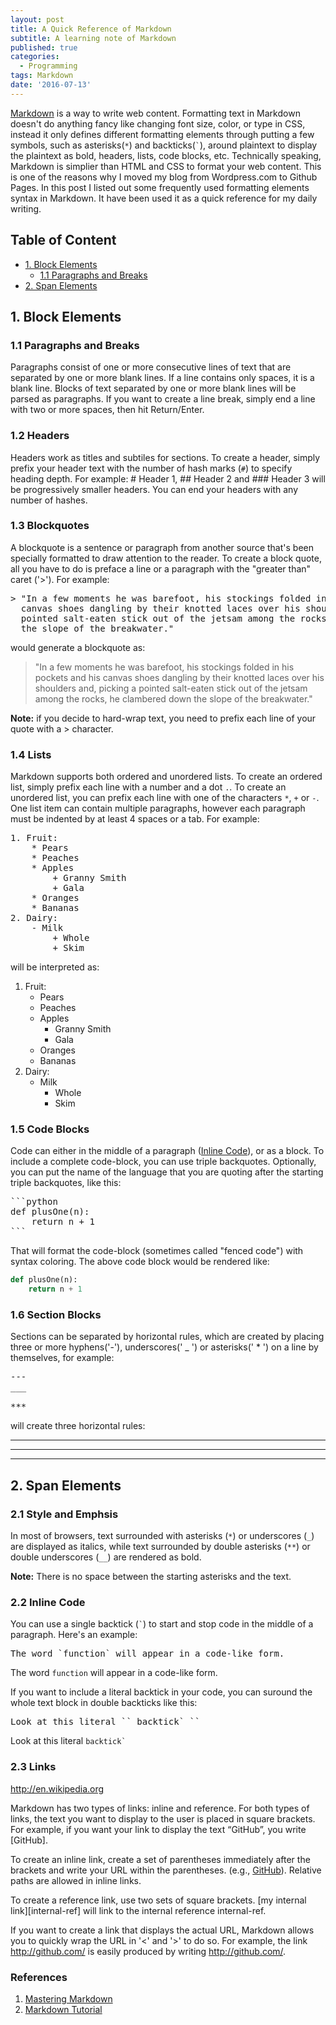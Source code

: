 ```yaml
---
layout: post
title: A Quick Reference of Markdown
subtitle: A learning note of Markdown
published: true
categories:
  - Programming
tags: Markdown
date: '2016-07-13'
---
```


[Markdown](https://en.wikipedia.org/wiki/Markdown) is a way to write web content. Formatting text in Markdown doesn't do anything fancy like changing font size, color, or type in CSS, instead it only defines different formatting elements through putting a few symbols, such as asterisks(`*`) and backticks(`` ` ``), around plaintext to display the plaintext as bold, headers, lists, code blocks, etc. Technically speaking, Markdown is simplier than HTML and CSS to format your web content. This is one of the reasons why I moved my blog from Wordpress.com to Github Pages. In this post I listed out some frequently used formatting elements syntax in Markdown. It have been used it as a quick reference for my daily writing.
<!--more-->



## Table of Content

* [1. Block Elements](#1.-Block-Elements)
  + [1.1 Paragraphs and Breaks](#1.1-Paragraphs-and-Breaks)
* [2. Span Elements](#2.-Span-Elements)


## 1. Block Elements

### 1.1 Paragraphs and Breaks

Paragraphs consist of one or more consecutive lines of text that are separated by one or more blank lines. If a line contains only spaces, it is a blank line. Blocks of text separated by one or more blank lines will be parsed as paragraphs. If you want to create a line break, simply end a line with two or more spaces, then hit Return/Enter.

### 1.2 Headers

Headers work as titles and subtiles for sections. To create a header, simply prefix your header text with the number of hash marks (`#`) to specify heading depth. For example: # Header 1, ## Header 2 and ### Header 3 will be progressively smaller headers. You can end your headers with any number of hashes.

### 1.3 Blockquotes

A blockquote is a sentence or paragraph from another source that's been specially formatted to draw attention to the reader. To create a block quote, all you have to do is preface a line or a paragraph with the "greater than" caret ('>'). For example:
<pre>
> "In a few moments he was barefoot, his stockings folded in his pockets and his
  canvas shoes dangling by their knotted laces over his shoulders and, picking a
  pointed salt-eaten stick out of the jetsam among the rocks, he clambered down
  the slope of the breakwater."
</pre>
would generate a blockquote as:

> "In a few moments he was barefoot, his stockings folded in his pockets and his
  canvas shoes dangling by their knotted laces over his shoulders and, picking a
  pointed salt-eaten stick out of the jetsam among the rocks, he clambered down
  the slope of the breakwater."

**Note:** if you decide to hard-wrap text, you need to prefix each line of your quote with a > character.

### 1.4 Lists

Markdown supports both ordered and unordered lists. To create an ordered list, simply prefix each line with a number and a dot `.`. To create an unordered list, you can prefix each line with one of the characters `*`, `+` or `-`. One list item can contain multiple paragraphs, however each paragraph must be indented by at least 4 spaces or a tab. For example:
<pre>
1. Fruit:
    * Pears
    * Peaches
    * Apples 
        + Granny Smith 
        + Gala
    * Oranges
    * Bananas
2. Dairy:
    - Milk
        + Whole
        + Skim
</pre>
will be interpreted as:

1. Fruit:
    * Pears
    * Peaches
    * Apples 
        + Granny Smith 
        + Gala
    * Oranges
    * Bananas
2. Dairy:
    - Milk
        + Whole
        + Skim
        
### 1.5 Code Blocks

Code can either in the middle of a paragraph ([Inline Code](#inline-code)), or as a block. To include a complete code-block, you can use triple backquotes. Optionally, you can put the name of the language that you are quoting after the starting triple backquotes, like this:
<pre>
```python
def plusOne(n):
    return n + 1
```
</pre>
That will format the code-block (sometimes called "fenced code") with syntax coloring. The above code block would be rendered like:

```python
def plusOne(n):
    return n + 1
```

### 1.6 Section Blocks

Sections can be separated by horizontal rules, which are created by placing three or more hyphens('-'), underscores(' _ ') or asterisks(' * ') on a line by themselves, for example:
<pre>
---
___

***
</pre>
will create three horizontal rules:

---

___


***

## 2. Span Elements

### 2.1 Style and Emphsis

In most of browsers, text surrounded with asterisks (` * `) or underscores (` _ `) are displayed as italics, while text surrounded by double asterisks (` ** `) or double underscores (` __ `) are rendered as bold. 

**Note:** There is no space between the starting asterisks and the text.

### 2.2 Inline Code

You can use a single backtick (`` ` ``) to start and stop code in the middle of a paragraph. Here's an example:
<pre>
The word `function` will appear in a code-like form.
</pre>
The word `function` will appear in a code-like form.

If you want to include a literal backtick in your code, you can suround the whole text block in double backticks like this:
<pre>
Look at this literal `` backtick` ``
</pre>
Look at this literal `` backtick` ``

### 2.3 Links


<http://en.wikipedia.org>

Markdown has two types of links: inline and reference. For both types of links, the text you want to display to the user is placed in square brackets. For example, if you want your link to display the text “GitHub”, you write [GitHub].

To create an inline link, create a set of parentheses immediately after the brackets and write your URL within the parentheses. (e.g., [GitHub](http://github.com/)). Relative paths are allowed in inline links.

To create a reference link, use two sets of square brackets. [my internal link][internal-ref] will link to the internal reference internal-ref.

If you want to create a link that displays the actual URL, Markdown allows you to quickly wrap the URL in '<' and '>' to do so. For example, the link http://github.com/ is easily produced by writing <http://github.com/>.




  

### References

1. [Mastering Markdown](https://guides.github.com/features/mastering-markdown/)
2. [Markdown Tutorial](http://markdowntutorial.com/)
